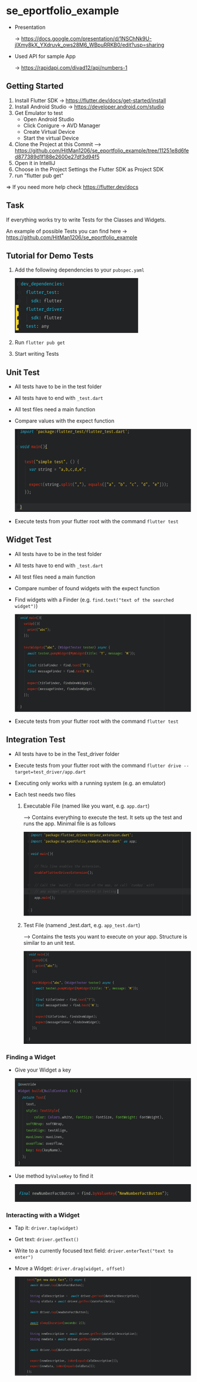 # se_eportfolio_example

* Presentation 
   
   -> https://docs.google.com/presentation/d/1NSChNk9U-jlXmy8kX_YXdruvk_ows28M6_WBpuRRKB0/edit?usp=sharing

* Used API for sample App 
   
   -> https://rapidapi.com/divad12/api/numbers-1

## Getting Started

1. Install Flutter SDK -> https://flutter.dev/docs/get-started/install
2. Install Android Studio -> https://developer.android.com/studio
3. Get Emulator to test
    * Open Android Studio
    * Click Conigure -> AVD Manager
    * Create Virtual Device
    * Start the virtual Device
4. Clone the Project at this Commit --> https://github.com/HitMan1206/se_eportfolio_example/tree/11251e8d6fed877389d1f188e2600e27df3d94f5
5. Open it in IntelliJ
6. Choose in the Project Settings the Flutter SDK as Project SDK
7. run "flutter pub get"

=> If you need more help check https://flutter.dev/docs

## Task
If everything works try to write Tests for the Classes and Widgets.

An example of possible Tests you can find here -> https://github.com/HitMan1206/se_eportfolio_example

## Tutorial for Demo Tests
1. Add the following dependencies to your ``` pubspec.yaml ```

   ![Test Dependencies](https://github.com/HitMan1206/se_eportfolio_example/blob/master/presentationImages/TestDependencies.PNG)

2. Run ``` flutter pub get ```
3. Start writing Tests

## Unit Test
* All tests have to be in the test folder
* All tests have to end with ``` _test.dart ```
* All test files need a main function
* Compare values with the expect function
   
   ![Simple Unit Test](https://github.com/HitMan1206/se_eportfolio_example/blob/master/presentationImages/SimpleUnitTest.PNG)

* Execute tests from your flutter root with the command ``` flutter test ```

## Widget Test
* All tests have to be in the test folder
* All tests have to end with ``` _test.dart ```
* All test files need a main function
* Compare number of found widgets with the expect function
* Find widgets with a Finder (e.g. ``` find.text("text of the searched widget") ```)
   
   ![Simple Widget Test](https://github.com/HitMan1206/se_eportfolio_example/blob/master/presentationImages/WidgetTestExample.PNG)

* Execute tests from your flutter root with the command ``` flutter test ```

## Integration Test
* All tests have to be in the Test_driver folder
* Execute tests from your flutter root with the command ``` flutter drive --target=test_driver/app.dart ```
* Executing only works with a running system (e.g. an emulator)
* Each test needs two files

   1. Executable File (named like you want, e.g. ``` app.dart ```)
      
      --> Contains everything to execute the test. It sets up the test and runs the app. Minimal file is as follows
      
      
      ![Integration Test Executable](https://github.com/HitMan1206/se_eportfolio_example/blob/master/presentationImages/IntegrationTestExecutableFile.PNG)

   2. Test File (namend <executable>_test.dart, e.g. ``` app_test.dart ```)
      
      --> Contains the tests you want to execute on your app. Structure is similar to an unit test.
   
      
      ![Integration Test](https://github.com/HitMan1206/se_eportfolio_example/blob/master/presentationImages/WidgetTestExample.PNG)
   
### Finding a Widget

* Give your Widget a key
   
   ![Give a Key](https://github.com/HitMan1206/se_eportfolio_example/blob/master/presentationImages/WidgetKey.PNG)

* Use method ``` byValueKey ``` to find it
   
   ![Find Widget by Key](https://github.com/HitMan1206/se_eportfolio_example/blob/master/presentationImages/FindWidgetByKey.PNG)


### Interacting with a Widget

* Tap it: ``` driver.tap(widget) ```
* Get text:  ``` driver.getText() ``` 
* Write to a currently focused text field: ``` driver.enterText("text to enter") ```
* Move a Widget: ``` driver.drag(widget, offset) ```
   
   ![Interacting with a Widget](https://github.com/HitMan1206/se_eportfolio_example/blob/master/presentationImages/IntegrationTestMethods.PNG)

